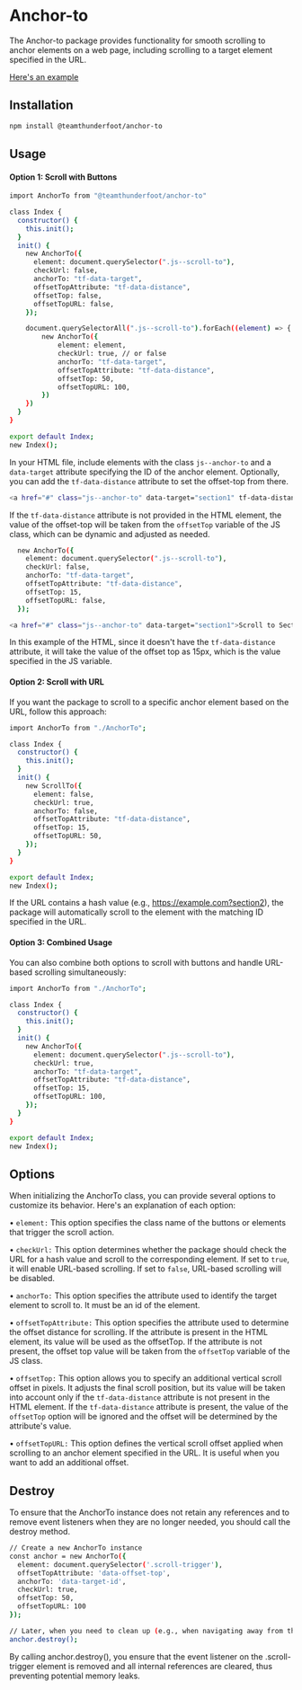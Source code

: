 # Anchor-to

The Anchor-to package provides functionality for smooth scrolling to anchor elements on a web page, including scrolling to a target element specified in the URL.

[Here's an example](https://team-thunderfoot.github.io/anchor-to/)

## Installation

```sh
npm install @teamthunderfoot/anchor-to
```

## Usage

#### Option 1: Scroll with Buttons

```sh
import AnchorTo from "@teamthunderfoot/anchor-to"

class Index {
  constructor() {
    this.init();
  }
  init() {
    new AnchorTo({
      element: document.querySelector(".js--scroll-to"),
      checkUrl: false,
      anchorTo: "tf-data-target",
      offsetTopAttribute: "tf-data-distance",
      offsetTop: false,
      offsetTopURL: false,
    });

    document.querySelectorAll(".js--scroll-to").forEach((element) => {
        new AnchorTo({
            element: element,
            checkUrl: true, // or false
            anchorTo: "tf-data-target",
            offsetTopAttribute: "tf-data-distance",
            offsetTop: 50,
            offsetTopURL: 100,
        })
    })
  }
}

export default Index;
new Index();
```

In your HTML file, include elements with the class `js--anchor-to` and a `data-target` attribute specifying the ID of the anchor element. Optionally, you can add the `tf-data-distance` attribute to set the offset-top from there.

```sh
<a href="#" class="js--anchor-to" data-target="section1" tf-data-distance="50">Scroll to Section 1</a>
```

If the `tf-data-distance` attribute is not provided in the HTML element, the value of the offset-top will be taken from the `offsetTop` variable of the JS class, which can be dynamic and adjusted as needed.

```sh
  new AnchorTo({
    element: document.querySelector(".js--scroll-to"),
    checkUrl: false,
    anchorTo: "tf-data-target",
    offsetTopAttribute: "tf-data-distance",
    offsetTop: 15,
    offsetTopURL: false,
  });
```

```sh
<a href="#" class="js--anchor-to" data-target="section1">Scroll to Section 1</a>
```

In this example of the HTML, since it doesn't have the `tf-data-distance` attribute, it will take the value of the offset top as 15px, which is the value specified in the JS variable.

#### Option 2: Scroll with URL

If you want the package to scroll to a specific anchor element based on the URL, follow this approach:

```sh
import AnchorTo from "./AnchorTo";

class Index {
  constructor() {
    this.init();
  }
  init() {
    new ScrollTo({
      element: false,
      checkUrl: true,
      anchorTo: false,
      offsetTopAttribute: "tf-data-distance",
      offsetTop: 15,
      offsetTopURL: 50,
    });
  }
}

export default Index;
new Index();
```

If the URL contains a hash value (e.g., https://example.com?section2), the package will automatically scroll to the element with the matching ID specified in the URL.

#### Option 3: Combined Usage

You can also combine both options to scroll with buttons and handle URL-based scrolling simultaneously:

```sh
import AnchorTo from "./AnchorTo";

class Index {
  constructor() {
    this.init();
  }
  init() {
    new AnchorTo({
      element: document.querySelector(".js--scroll-to"),
      checkUrl: true,
      anchorTo: "tf-data-target",
      offsetTopAttribute: "tf-data-distance",
      offsetTop: 15,
      offsetTopURL: 100,
    });
  }
}

export default Index;
new Index();
```

## Options

When initializing the AnchorTo class, you can provide several options to customize its behavior. Here's an explanation of each option:

• `element:` This option specifies the class name of the buttons or elements that trigger the scroll action.

• `checkUrl:` This option determines whether the package should check the URL for a hash value and scroll to the corresponding element. If set to `true`, it will enable URL-based scrolling. If set to `false`, URL-based scrolling will be disabled.

• `anchorTo:` This option specifies the attribute used to identify the target element to scroll to. It must be an id of the element.

• `offsetTopAttribute:` This option specifies the attribute used to determine the offset distance for scrolling. If the attribute is present in the HTML element, its value will be used as the offsetTop. If the attribute is not present, the offset top value will be taken from the `offsetTop` variable of the JS class.

• `offsetTop:` This option allows you to specify an additional vertical scroll offset in pixels. It adjusts the final scroll position, but its value will be taken into account only if the `tf-data-distance` attribute is not present in the HTML element. If the `tf-data-distance` attribute is present, the value of the `offsetTop` option will be ignored and the offset will be determined by the attribute's value.

• `offsetTopURL:` This option defines the vertical scroll offset applied when scrolling to an anchor element specified in the URL. It is useful when you want to add an additional offset.

## Destroy

To ensure that the AnchorTo instance does not retain any references and to remove event listeners when they are no longer needed, you should call the destroy method.
```sh
// Create a new AnchorTo instance
const anchor = new AnchorTo({
  element: document.querySelector('.scroll-trigger'),
  offsetTopAttribute: 'data-offset-top',
  anchorTo: 'data-target-id',
  checkUrl: true,
  offsetTop: 50,
  offsetTopURL: 100
});

// Later, when you need to clean up (e.g., when navigating away from the page or destroying components)
anchor.destroy();

```
By calling anchor.destroy(), you ensure that the event listener on the .scroll-trigger element is removed and all internal references are cleared, thus preventing potential memory leaks.